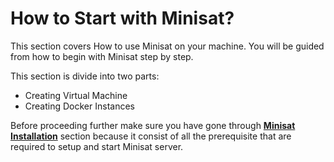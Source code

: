 # How to Start with Minisat?

This section covers How to use Minisat on your machine.
You will be guided from how to begin with Minisat step by step.

This section is divide into two parts:
* Creating Virtual Machine
* Creating Docker Instances

Before proceeding further make sure you have gone through [**Minisat Installation**](/chapter_1/minisat_installation.html) section because it consist of all the prerequisite that are required to setup and start Minisat server.




























